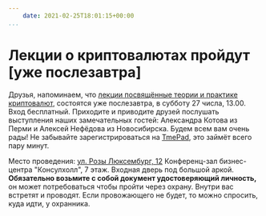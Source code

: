 ```yaml
---
    date: 2021-02-25T18:01:15+00:00
...
```


# Лекции о криптовалютах пройдут [уже послезавтра]

Друзья, напоминаем, что [лекции посвящённые теории и практике криптовалют](https://t.me/lpr_ural/312), состоятся уже послезавтра, в субботу 27 числа, 13.00. Вход бесплатный. Приходите и приводите друзей послушать выступления наших замечательных гостей: Александра Котова из Перми и Алексей Нефёдова из Новосибирска. Будем всем вам очень рады! Не забывайте зарегистрироваться на [TmePad](https://lpr-ekb.timepad.ru/event/1563338/), это займёт всего пару минут. 

Место проведения:  [ул. Розы Люксембург, 12](https://yandex.ru/MapS/org/konsul_kholl/108577921851/?ll=60.611200%2C56.834097&z=17) Конференц-зал бизнес-центра "Консулхолл", 7 этаж. Входная дверь под большой аркой. **Обязательно возьмите с собой документ удостоверяющий личность,** он может потребоваться чтобы пройти через охрану. Внутри вас встретят и проводят. Если провожающего не будет, то можно спросить, куда идти, у охранника.